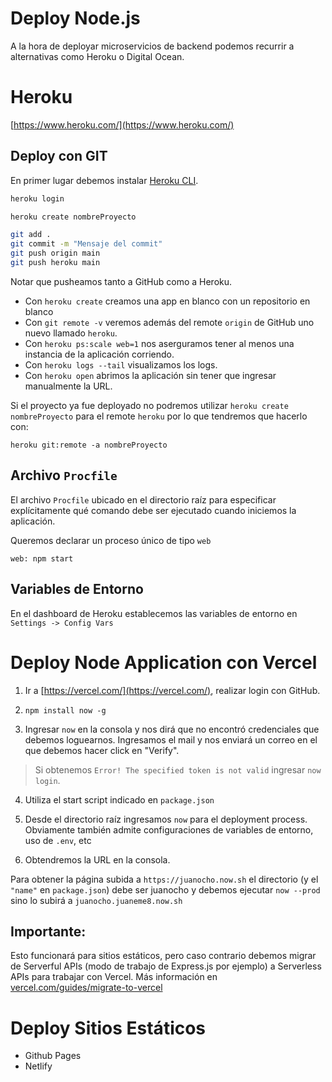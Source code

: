 # Deploy Node.js

A la hora de deployar microservicios de backend podemos recurrir a alternativas como Heroku o Digital Ocean.

# Heroku

[https://www.heroku.com/](https://www.heroku.com/)

## Deploy con GIT

En primer lugar debemos instalar [Heroku CLI](https://devcenter.heroku.com/articles/heroku-cli#download-and-install).

```bash
heroku login

heroku create nombreProyecto 

git add .
git commit -m "Mensaje del commit"
git push origin main
git push heroku main
```

Notar que pusheamos tanto a GitHub como a Heroku.



* Con `heroku create` creamos una app en blanco con un repositorio en blanco
* Con `git remote -v` veremos además  del remote `origin` de GitHub uno nuevo llamado  `heroku`.
* Con `heroku ps:scale web=1` nos aserguramos tener al menos una instancia de la aplicación corriendo.
* Con `heroku logs --tail` visualizamos los logs.
* Con `heroku open` abrimos la aplicación sin tener que ingresar manualmente la URL.

Si el proyecto ya fue deployado no podremos utilizar `heroku create nombreProyecto` para el remote `heroku` por lo que tendremos que hacerlo con:

```
heroku git:remote -a nombreProyecto
```



## Archivo `Procfile`

El archivo `Procfile` ubicado en el directorio raíz para especificar explícitamente qué comando debe ser ejecutado cuando iniciemos la aplicación.

Queremos declarar un proceso único de tipo `web`

```
web: npm start
```


## Variables de Entorno

En el dashboard de Heroku establecemos las variables de entorno en `Settings -> Config Vars`



# Deploy Node Application con Vercel

1) Ir a [https://vercel.com/](https://vercel.com/), realizar login con GitHub.

2) `npm install now -g`

3) Ingresar `now` en la consola y nos dirá que no encontró credenciales que debemos loguearnos. Ingresamos el mail y nos enviará un correo en el que debemos hacer click en "Verify". 

> Si obtenemos `Error! The specified token is not valid` ingresar `now login`.

4) Utiliza el start script indicado en `package.json`

5) Desde el directorio raíz ingresamos `now` para el deployment process. Obviamente también admite configuraciones de variables de entorno, uso de `.env`, etc

6) Obtendremos la URL en la consola.

Para obtener la página subida a `https://juanocho.now.sh` el directorio (y el `"name"` en `package.json`) debe ser  juanocho y debemos ejecutar `now --prod` sino lo subirá a `juanocho.juaneme8.now.sh` 

## Importante: 

Esto funcionará para sitios estáticos, pero caso contrario debemos migrar de Serverful APIs (modo de trabajo de Express.js por ejemplo) a Serverless APIs para trabajar con Vercel. Más información en [vercel.com/guides/migrate-to-vercel](https://vercel.com/guides/migrate-to-vercel)



# Deploy Sitios Estáticos

* Github Pages
* Netlify